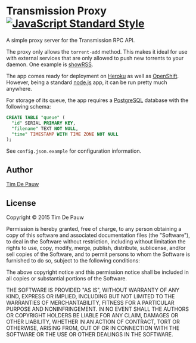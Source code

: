# Transmission Proxy [![JavaScript Standard Style](https://img.shields.io/badge/code%20style-standard-brightgreen.svg)](https://github.com/feross/standard)

A simple proxy server for the Transmission RPC API.

The proxy only allows the `torrent-add` method. This makes it ideal for use with
external services that are only allowed to push new torrents to your daemon.
One example is [showRSS](http://showrss.info/).

The app comes ready for deployment on [Heroku](https://www.heroku.com/) as well
as [OpenShift](https://www.openshift.com/). However, being a standard
[node.js](http://nodejs.org/) app, it can be run pretty much anywhere.

For storage of its queue, the app requires a
[PostgreSQL](http://www.postgresql.org/) database with the following schema:

```sql
CREATE TABLE "queue" (
  "id" SERIAL PRIMARY KEY,
  "filename" TEXT NOT NULL,
  "time" TIMESTAMP WITH TIME ZONE NOT NULL
);
```

See `config.json.example` for configuration information.

## Author

[Tim De Pauw](https://tmdpw.eu/)

## License

Copyright &copy; 2015 Tim De Pauw

Permission is hereby granted, free of charge, to any person obtaining a copy
of this software and associated documentation files (the "Software"), to deal
in the Software without restriction, including without limitation the rights
to use, copy, modify, merge, publish, distribute, sublicense, and/or sell
copies of the Software, and to permit persons to whom the Software is
furnished to do so, subject to the following conditions:

The above copyright notice and this permission notice shall be included in all
copies or substantial portions of the Software.

THE SOFTWARE IS PROVIDED "AS IS", WITHOUT WARRANTY OF ANY KIND, EXPRESS OR
IMPLIED, INCLUDING BUT NOT LIMITED TO THE WARRANTIES OF MERCHANTABILITY,
FITNESS FOR A PARTICULAR PURPOSE AND NONINFRINGEMENT. IN NO EVENT SHALL THE
AUTHORS OR COPYRIGHT HOLDERS BE LIABLE FOR ANY CLAIM, DAMAGES OR OTHER
LIABILITY, WHETHER IN AN ACTION OF CONTRACT, TORT OR OTHERWISE, ARISING FROM,
OUT OF OR IN CONNECTION WITH THE SOFTWARE OR THE USE OR OTHER DEALINGS IN THE
SOFTWARE.
